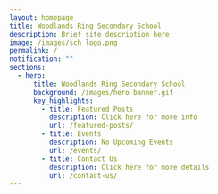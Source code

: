 ```yaml
---
layout: homepage
title: Woodlands Ring Secondary School
description: Brief site description here
image: /images/sch logo.png
permalink: /
notification: ""
sections:
  - hero:
      title: Woodlands Ring Secondary School
      background: /images/hero banner.gif
      key_highlights:
        - title: Featured Posts
          description: Click here for more info
          url: /featured-posts/
        - title: Events
          description: No Upcoming Events
          url: /events/
        - title: Contact Us
          description: Click here for more details
          url: /contact-us/
---
```

